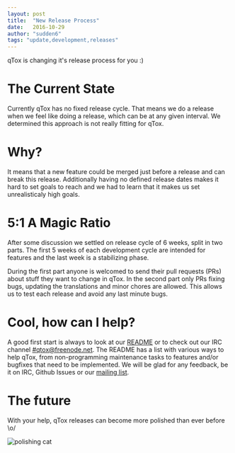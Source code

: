 ```yaml
---
layout: post
title:  "New Release Process"
date:   2016-10-29
author: "sudden6"
tags: "update,development,releases"
---
```



qTox is changing it's release process for you :)

# The Current State

Currently qTox has no fixed release cycle. That means we do a release when
we feel like doing a release, which can be at any given interval. We
determined this approach is not really fitting for qTox.

# Why?

It means that a new feature could be merged just before a release and can
break this release. Additionally having no defined release dates makes it
hard to set goals to reach and we had to learn that it makes us set
unrealisticaly high goals.

# 5:1 A Magic Ratio

After some discussion we settled on release cycle of 6 weeks, split in two
parts. The first 5 weeks of each development cycle are intended for
features and the last week is a stabilizing phase.

During the first part anyone is welcomed to send their pull requests (PRs) about
stuff they want to change in qTox. In the second part only PRs fixing bugs,
updating the translations and minor chores are allowed. This allows us to
test each release and avoid any last minute bugs.

# Cool, how can I help?

A good first start is always to look at our [README] or to
check out our IRC channel [#qtox@freenode.net][IRC-channel]. The README has
a list with various ways to help qTox, from non-programming maintenance tasks
to features and/or bugfixes that need to be implemented. We will be glad for
any feedback, be it on IRC, Github Issues or our [mailing list].

# The future

With your help, qTox releases can become more polished than ever before \o/

![polishing cat](https://i.imgur.com/BO0O7nv.gif)


[readme]: https://github.com/qTox/qTox/tree/e8e946d4c8f21e55680ab7ff8ea0a60026b399e2#help-us
[IRC-channel]: https://webchat.freenode.net/?channels=qtox
[mailing list]: https://lists.tox.chat/listinfo/general
